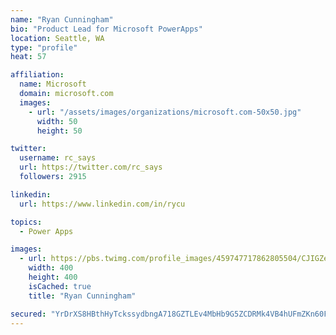 ```yaml
---
name: "Ryan Cunningham"
bio: "Product Lead for Microsoft PowerApps"
location: Seattle, WA
type: "profile"
heat: 57

affiliation:
  name: Microsoft
  domain: microsoft.com
  images:
    - url: "/assets/images/organizations/microsoft.com-50x50.jpg"
      width: 50
      height: 50

twitter:
  username: rc_says
  url: https://twitter.com/rc_says
  followers: 2915

linkedin:
  url: https://www.linkedin.com/in/rycu

topics:
  - Power Apps

images:
  - url: https://pbs.twimg.com/profile_images/459747717862805504/CJIGZejd_400x400.png
    width: 400
    height: 400
    isCached: true
    title: "Ryan Cunningham"

secured: "YrDrXS8HBthHyTckssydbngA718GZTLEv4MbHb9G5ZCDRMk4VB4hUFmZKn60FMvHT5v6BkvFBTB4jYZyRz3CbWcFWfudaLUXm9n0gaS3dARUpNiT5hZiZtb/1LMBAeZizekk5I3gdV+FzLHSp5leeFeWbzhnuum0oRHPPxnfct676/IhjSM1Ej0WbNRtLWHdFckwYlCScHcQA+T3HLaynnHwa/WvTHSwdYd01CPnR/9Ze5BlSKYs6h7rQ6xVbNv+8kkfLtVvS4xm+6zgNNtjgvSSJxBrnERiopmhlJq8ok20xz8pXWdfazh6zBwEu58Y14PWfesEhpy1q/X61tSp0hudXSIjsPVEH9OGbvBglA+eMdOFtFwbT/AAzOC2qC4qgy2w2KhsrTl0wmu2ArMoLwYRagZdkfapa0HpQgt4Hns=;ixwKJA+FwS/GFglTwkPoCA=="
---
```


